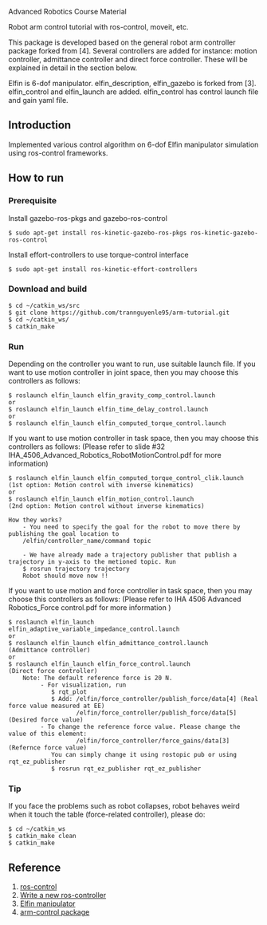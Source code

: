 Advanced Robotics Course Material

Robot arm control tutorial with ros-control, moveit, etc.

This package is developed based on the general robot arm controller package forked from [4]. Several controllers are added for instance: motion controller, admittance controller and direct force controller. These will be explained in detail in the section below.

Elfin is 6-dof manipulator. elfin_description, elfin_gazebo is forked from [3]. elfin_control and elfin_launch are added. elfin_control has control launch file and gain yaml file.

## Introduction
Implemented various control algorithm on 6-dof Elfin manipulator simulation using ros-control frameworks.

## How to run 
### Prerequisite
Install gazebo-ros-pkgs and gazebo-ros-control

    $ sudo apt-get install ros-kinetic-gazebo-ros-pkgs ros-kinetic-gazebo-ros-control

Install effort-controllers to use torque-control interface

    $ sudo apt-get install ros-kinetic-effort-controllers

### Download and build 

    $ cd ~/catkin_ws/src
    $ git clone https://github.com/trannguyenle95/arm-tutorial.git
    $ cd ~/catkin_ws/
    $ catkin_make

### Run
Depending on the controller you want to run, use suitable launch file.
If you want to use motion controller in joint space, then you may choose this controllers as follows:

    $ roslaunch elfin_launch elfin_gravity_comp_control.launch
    or
    $ roslaunch elfin_launch elfin_time_delay_control.launch
    or
    $ roslaunch elfin_launch elfin_computed_torque_control.launch

If you want to use motion controller in task space, then you may choose this controllers as follows:
(Please refer to slide #32 IHA_4506_Advanced_Robotics_RobotMotionControl.pdf for more information)
    
    $ roslaunch elfin_launch elfin_computed_torque_control_clik.launch
    (1st option: Motion control with inverse kinematics)
    or
    $ roslaunch elfin_launch elfin_motion_control.launch
    (2nd option: Motion control without inverse kinematics)
    
    How they works?
        - You need to specify the goal for the robot to move there by publishing the goal location to          
        /elfin/controller_name/command topic
        
        - We have already made a trajectory publisher that publish a trajectory in y-axis to the metioned topic. Run
        $ rosrun trajectory trajectory 
        Robot should move now !!
        
If you want to use motion and force controller in task space, then you may choose this controllers as follows:
(Please refer to IHA 4506 Advanced Robotics_Force control.pdf for more information )

    $ roslaunch elfin_launch elfin_adaptive_variable_impedance_control.launch 
    or
    $ roslaunch elfin_launch elfin_admittance_control.launch  
    (Admittance controller)
    or
    $ roslaunch elfin_launch elfin_force_control.launch 
    (Direct force controller)
        Note: The default reference force is 20 N. 
             - For visualization, run
                $ rqt_plot
                $ Add: /elfin/force_controller/publish_force/data[4] (Real force value measured at EE)
                       /elfin/force_controller/publish_force/data[5] (Desired force value)
             - To change the reference force value. Please change the value of this element:
                       /elfin/force_controller/force_gains/data[3] (Refernce force value)
                You can simply change it using rostopic pub or using rqt_ez_publisher
                $ rosrun rqt_ez_publisher rqt_ez_publisher    
           
### Tip
 If you face the problems such as robot collapses, robot behaves weird when it touch the table (force-related controller),    please do:
 
    $ cd ~/catkin_ws
    $ catkin_make clean
    $ catkin_make
    
## Reference
1. [ros-control](http://wiki.ros.org/ros_control)
2. [Write a new ros-controller](https://github.com/ros-controls/ros_control/wiki/controller_interface)
3. [Elfin manipulator](http://wiki.ros.org/Robots/Elfin)
4. [arm-control package](https://github.com/modulabs/arm-control)
